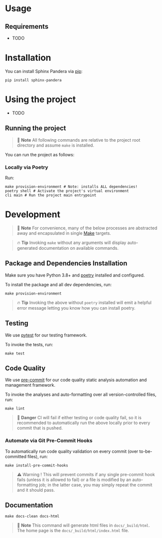 # Usage

## Requirements

- TODO



# Installation

You can install Sphinx Pandera via [pip](https://pip.pypa.io/):

```shell script
pip install sphinx-pandera
```

# Using the project

- TODO

## Running the project

> 📝 **Note**
> All following commands are relative to the project root directory and assume
> `make` is installed.

You can run the project as follows:

### Locally via Poetry

Run:

```shell script
make provision-environment # Note: installs ALL dependencies!
poetry shell # Activate the project's virtual environment
cli main # Run the project main entrypoint
```



# Development

> 📝 **Note**
> For convenience, many of the below processes are abstracted away
> and encapsulated in single [Make](https://www.gnu.org/software/make/) targets.

> 🔥 **Tip**
> Invoking `make` without any arguments will display
> auto-generated documentation on available commands.

## Package and Dependencies Installation

Make sure you have Python 3.8+ and [poetry](https://python-poetry.org/)
installed and configured.

To install the package and all dev dependencies, run:

```shell script
make provision-environment
```

> 🔥 **Tip**
> Invoking the above without `poetry` installed will emit a
> helpful error message letting you know how you can install poetry.





## Testing

We use [pytest](https://pytest.readthedocs.io/) for our testing framework.

To invoke the tests, run:

```shell script
make test
```



## Code Quality

We use [pre-commit](https://pre-commit.com/) for our code quality
static analysis automation and management framework.

To invoke the analyses and auto-formatting over all version-controlled files, run:

```shell script
make lint
```

> 🚨 **Danger**
> CI will fail if either testing or code quality fail,
> so it is recommended to automatically run the above locally
> prior to every commit that is pushed.

### Automate via Git Pre-Commit Hooks

To automatically run code quality validation on every commit (over to-be-committed
files), run:

```shell script
make install-pre-commit-hooks
```

> ⚠️ Warning !
> This will prevent commits if any single pre-commit hook fails
> (unless it is allowed to fail)
> or a file is modified by an auto-formatting job;
> in the latter case, you may simply repeat the commit and it should pass.
>



## Documentation

```shell script
make docs-clean docs-html
```

> 📝 **Note**
> This command will generate html files in `docs/_build/html`.
> The home page is the `docs/_build/html/index.html` file.
